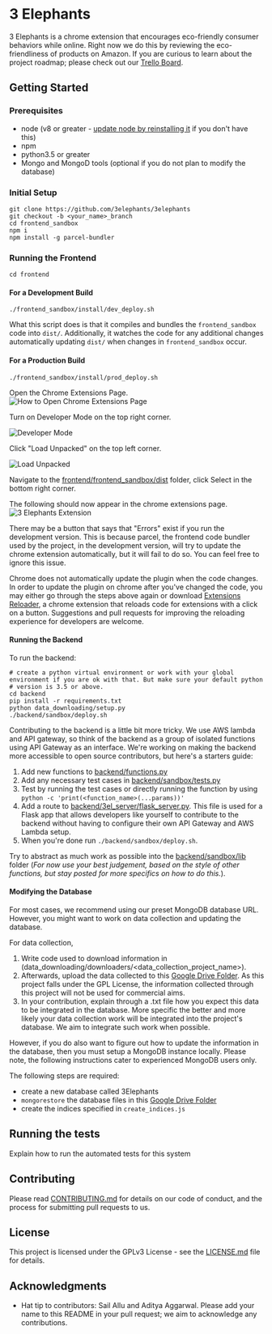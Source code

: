 # 3 Elephants

3 Elephants is a chrome extension that encourages eco-friendly consumer behaviors while online.
Right now we do this by reviewing the eco-friendliness of products on Amazon.
If you are curious to learn about the project roadmap; please check out our [Trello Board](https://trello.com/b/ar3tb4be/3elephants).

## Getting Started

### Prerequisites

* node (v8 or greater - [update node by reinstalling it](https://nodejs.org/en/) if you don't have this)
* npm
* python3.5 or greater
* Mongo and MongoD tools (optional if you do not plan to modify the database)


### Initial Setup
```
git clone https://github.com/3elephants/3elephants
git checkout -b <your_name>_branch
cd frontend_sandbox
npm i
npm install -g parcel-bundler
```
### Running the Frontend
```
cd frontend
```
#### For a Development Build
```
./frontend_sandbox/install/dev_deploy.sh
```
What this script does is that it compiles and bundles the `frontend_sandbox` code into `dist/`. Additionally, it watches the code for any additional changes automatically updating `dist/` when changes in `frontend_sandbox` occur.

#### For a Production Build
```
./frontend_sandbox/install/prod_deploy.sh
```

Open the Chrome Extensions Page.
![How to Open Chrome Extensions Page](docs/readme_screenshot_1.png)

Turn on Developer Mode on the top right corner.

![Developer Mode](docs/readme_screenshot_5.png)


Click "Load Unpacked" on the top left corner.

![Load Unpacked](docs/readme_screenshot_2.png)

Navigate to the [frontend/frontend_sandbox/dist](frontend/frontend_sandbox/dist) folder, click Select in the bottom right corner.
<!--![Select dist folder](docs/readme_screenshot_3.png)-->

The following should now appear in the chrome extensions page.
![3 Elephants Extension](docs/readme_screenshot_4.png)

There may be a button that says that "Errors" exist if you run the development version.
This is because parcel, the frontend code bundler used by the project, in the development version, will try to update the chrome extension automatically, but it will fail to do so. You can feel free to ignore this issue.

Chrome does not automatically update the plugin when the code changes. In order to update the plugin on chrome after you've changed the code, you may either go through the steps above again or download [Extensions Reloader](https://chrome.google.com/webstore/detail/extensions-reloader/fimgfedafeadlieiabdeeaodndnlbhid), a chrome extension that reloads code for extensions with a click on a button. Suggestions and pull requests for improving the reloading experience for developers are welcome.

#### Running the Backend
To run the backend:

```
# create a python virtual environment or work with your global environment if you are ok with that. But make sure your default python  
# version is 3.5 or above.
cd backend
pip install -r requirements.txt
python data_downloading/setup.py
./backend/sandbox/deploy.sh
```

Contributing to the backend is a little bit more tricky. We use AWS lambda and API gateway, so think of the backend as a group of isolated functions using API Gateway as an interface. We're working on making the backend more accessible to open source contributors, but here's a starters guide:

1. Add new functions to [backend/functions.py](backend/sandbox/functions.py)
2. Add any necessary test cases in [backend/sandbox/tests.py](backend/sandbox/tests.py)  
3. Test by running the test cases or directly running the function by using `python -c 'print(<function_name>(...params))'`
4. Add a route to [backend/3el_server/flask_server.py](backend/3el_server/flask_server.py). This file is used for a Flask app that allows developers like yourself to contribute to the backend without having to configure their own API Gateway and AWS Lambda setup.
5. When you're done run `./backend/sandbox/deploy.sh`.

Try to abstract as much work as possible into the [backend/sandbox/lib](backend/sandbox/lib) folder (_For now use your best judgement, based on the style of other functions, but stay posted for more specifics on how to do this._).


#### Modifying the Database

For most cases, we recommend using our preset MongoDB database URL. However, you might want to work on data collection and updating the database.

For data collection,
1) Write code used to download information in (data_downloading/downloaders/<data_collection_project_name>).
2) Afterwards, upload the data collected to this [Google Drive Folder](). As this project falls under the GPL License, the information collected through this project will not be used for commercial aims.
3) In your contribution, explain through a .txt file how you expect this data to be integrated in the database.  More specific the better and more likely your data collection work will be integrated into the project's database. We aim to integrate such work when possible.

However, if you do also want to figure out how to update the information in the database, then you must setup a MongoDB instance locally. Please note, the following instructions cater to experienced MongoDB users only.

The following steps are required:

* create a new database called 3Elephants
* `mongorestore` the database files in this [Google Drive Folder]()
* create the indices specified in `create_indices.js`

## Running the tests

Explain how to run the automated tests for this system

## Contributing

Please read [CONTRIBUTING.md](https://gist.github.com/PurpleBooth/b24679402957c63ec426) for details on our code of conduct, and the process for submitting pull requests to us.

## License

This project is licensed under the GPLv3 License - see the [LICENSE.md](LICENSE.md) file for details.

## Acknowledgments

* Hat tip to contributors: Sail Allu and Aditya Aggarwal. Please add your name to this README in your pull request; we aim to acknowledge any contributions.
